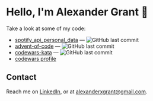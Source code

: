 # Hello, I'm Alexander Grant :wave:

Take a look at some of my code:

<!-- [[[cog
repos = [
    "alexander-xerxes-grant/",
]
for repo in repos:
    org, _, package = repo.partition("/")
    entry = f"""\
- [{package}](https://github.com/{repo}) &mdash;
  ![GitHub last commit](https://img.shields.io/github/last-commit/{repo}?logo=python&style=flat-square)
  ![GitHub stars](https://img.shields.io/github/stars/{repo}?style=flat-square)
"""
    cog.out(entry)
]]] -->
- [spotify_api_personal_data](https://github.com/alexander-xerxes-grant/spotify_api_personal_data) &mdash;
  ![GitHub last commit](https://img.shields.io/github/last-commit/alexander-xerxes-grant/spotify_api_personal_data?logo=python&style=flat-square)
- [advent-of-code](https://github.com/alexander-xerxes-grant/advent-of-code) &mdash;
  ![GitHub last commit](https://img.shields.io/github/last-commit/alexander-xerxes-grant/advent-of-code?logo=python&style=flat-square)
- [codewars-kata](https://github.com/alexander-xerxes-grant/codewars-kata) &mdash;
  ![GitHub last commit](https://img.shields.io/github/last-commit/alexander-xerxes-grant/codewars-kata?logo=python&style=flat-square)
- [codewars profile](https://www.codewars.com/users/delacoal1)

## Contact

Reach me on [LinkedIn], or at alexanderxgrant@gmail.com.

[LinkedIn]: https://linkedin.com/in/alexander-x-grant


